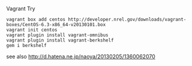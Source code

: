 Vagrant Try

```
vagrant box add centos http://developer.nrel.gov/downloads/vagrant-boxes/CentOS-6.3-x86_64-v20130101.box
vagrant init centos
vagrant plugin install vagrant-omnibus
vagrant plugin install vagrant-berkshelf
gem i berkshelf
```

see also
http://d.hatena.ne.jp/naoya/20130205/1360062070
